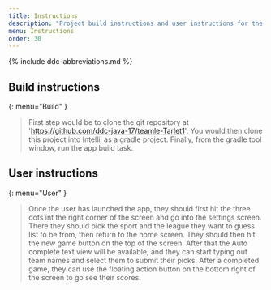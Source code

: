 ```yaml
---
title: Instructions
description: "Project build instructions and user instructions for the app."
menu: Instructions
order: 30
---
```


{% include ddc-abbreviations.md %}

## Build instructions
{: menu="Build" }

> First step would be to clone the git repository at 'https://github.com/ddc-java-17/teamle-Tarlet1'. You would then clone this project into Intellij as a gradle project. Finally, from the gradle tool window, run the app build task.


## User instructions
{: menu="User" }

> Once the user has launched the app, they should first hit the three dots int the right corner of the screen and go into the settings screen. There they should pick the sport and the league they want to guess list to be from, then return to the home screen. They should then hit the new game button on the top of the screen. After that the Auto complete text view will be available, and they can start typing out team names and select them to submit their picks. After a completed game, they can use the floating action button on the bottom right of the screen to go see their scores. 
